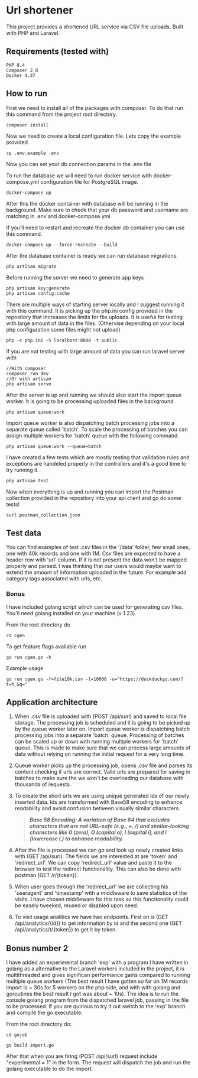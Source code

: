 # Url shortener

This project provides a shortened URL service via CSV file uploads. Built with PHP and Laravel.


## Requirements (tested with)

```
PHP 8.4
Composer 2.8
Docker 4.37
```


## How to run

First we need to install all of the packages with composer. To do that run this command from the project root directory.

```
composer install
```

Now we need to create a local configuration file. Lets copy the example provided.

```
cp .env.example .env
```

Now you can set your db connection params in the .env file

To run the database we will need to run docker service with docker-compose.yml configuration file for PostgreSQL image.

```
docker-compose up
```

After this the docker container with database will be running in the background. Make sure to check that your db password and username are matching in .env and docker-compose.yml

If you'll need to restart and recreate the docker db container you can use this command.

```
docker-compose up --force-recreate --build
```

After the database container is ready we can run database migrations.

```
php artisan migrate
```

Before running the server we need to generate app keys

```
php artisan key:generate
php artisan config:cache
```

There are multiple ways of starting server locally and I suggest running it with this command. It is picking up the php.ini config provided in the repository that increases the limits for file uploads. It is useful for testing with large amount of data in the files. (Othervise depending on your local php configuration some files might not upload)

```
php -c php.ini -S localhost:8000 -t public
```

If you are not testing with large amount of data you can run laravel server with

```
//With composer
composer run dev
//Or with artisan
php artisan serve
```

After the server is up and running we should also start the import queue worker. It is going to be processing uploaded files in the background.

```
php artisan queue:work
```

Import queue worker is also dispatching batch processing jobs into a separate queue called 'batch'. To scale the processing of batches you can assign multiple workers for 'batch' queue with the following command.

```
php artisan queue:work --queue=batch
```

I have created a few tests which are mostly testing that validation rules and exceptions are handeled properly in the controllers and it's a good time to try running it.

```
php artisan test
```

Now when everything is up and running you can import the Postman collection provided in the repository into your api client and go do some tests!

```
surl.postman_collection.json
```

## Test data

You can find examples of test .csv files in the '/data' folder, few small ones, one with 40k records and one with 1M. Csv files are expected to have a header row with 'url' column. If it is not present the data won't be mapped properly and parsed. I was thinking that our users would maybe want to extend the amount of information uploaded in the future. For example add category tags associated with urls, etc.

### Bonus

I have included golang script which can be used for generating csv files. You'll need golang installed on your machine (v 1.23).

From the root directory do

```
cd cgen
```

To get feature flags avaliable run

```
go run cgen.go -h
```

Example usage

```
go run cgen.go -f=file10k.csv -l=10000 -u="https://duckduckgo.com/?t=h_&q="
```


## Application architecture

1. When .csv file is uploaded with (POST /api/surl) and saved to local file storage. The processing job is scheduled and it is going to be picked up by the queue worker later on. Import queue worker is dispatching batch processing jobs into a separate 'batch' queue. Processing of batches can be scaled up or down with running multiple workers for 'batch' queue. This is made to make sure that we can process large amounts of data without relying on running the initial request for a very long time.

2. Queue worker picks up the processing job, opens .csv file and parses its content checking if urls are correct. Valid urls are prepared for saving in batches to make sure the we won't be overloading our database with thousands of requests.

3. To create the short urls we are using unique generated ids of our newly inserted data. Ids are transformed with Base58 encoding to enhance readability and avoid confusion between visually similar characters. 

    >***Base 58 Encoding: A variation of Base 64 that excludes characters that are not URL-safe (e.g., +, /) and similar-looking characters like 0 (zero), O (capital o), I (capital i), and l (lowercase L) to enhance readability.***

4. After the file is processed we can go and look up newly created links with (GET /api/surl). The fields we are interested at are 'token' and 'redirect_url'. We can copy 'redirect_url' value and paste it to the browser to test the redirect functionality. This can also be done with postman (GET /r/{token}).

5. When user goes through the 'redirect_url' we are collecting his 'useragent' and 'timestamp' with a middleware to save statistics of the visits. I have chosen middleware for this task so this functionality could be easely tweeked, reused or disabled upon need.

6. To visit usage analitics we have two endpoints. First on is (GET /api/analytics/{id}) to get information by id and the second one (GET /api/analytics/t/{token}) to get it by token.


## Bonus number 2

I have added an experimental branch 'exp' with a program I have written in golang as a alternative to the Laravel workers included in the project, it is multithreaded and gives significan performance gains compared to running multiple queue workers (The best result I have gotten so far on 1M records import is ~ 30s for 5 workers on the php side, and with with golang and goroutines the best result I got was about ~ 10s). The idea is to run the console golang program from the dispatched laravel job, passing in the file to be processed. If you are quirious to try it out switch to the 'exp' branch and compile the go executable.

From the root directory do:

```
cd gojob
```
```
go build import.go
```

After that when you are firing (POST /api/surl) request include "experimental = 1" in the form. The request will dispatch the job and run the golang executable to do the import.